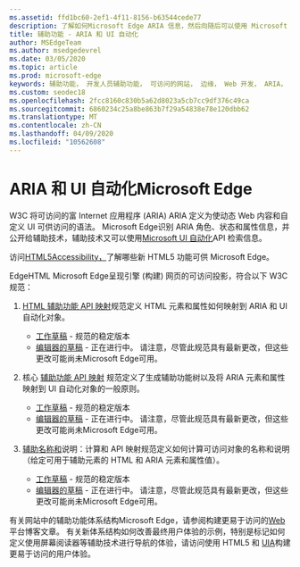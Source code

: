 ```yaml
---
ms.assetid: ffd1bc60-2ef1-4f11-8156-b63544cede77
description: 了解如何Microsoft Edge ARIA 信息，然后向随后可以使用 Microsoft UI 自动化 API 的辅助技术公开该信息。
title: 辅助功能 - ARIA 和 UI 自动化
author: MSEdgeTeam
ms.author: msedgedevrel
ms.date: 03/05/2020
ms.topic: article
ms.prod: microsoft-edge
keywords: 辅助功能， 开发人员辅助功能， 可访问的网站， 边缘， Web 开发， ARIA， 开发人员， UIA， UI 自动化
ms.custom: seodec18
ms.openlocfilehash: 2fcc8160c830b5a62d8023a5cb7cc9df376c49ca
ms.sourcegitcommit: 6860234c25a8be863b7f29a54838e78e120dbb62
ms.translationtype: MT
ms.contentlocale: zh-CN
ms.lasthandoff: 04/09/2020
ms.locfileid: "10562608"
---
```

# ARIA 和 UI 自动化Microsoft Edge

W3C 将可访问的富 Internet 应用程序 (ARIA) ARIA 定义为使动态 Web 内容和自定义 UI 可供访问的语法。 Microsoft Edge识别 ARIA 角色、状态和属性信息，并公开给辅助技术，辅助技术又可以使用[Microsoft UI 自动化](https://blogs.msdn.microsoft.com/winuiautomation/)API 检索信息。

访问[HTML5Accessibility，](https://html5accessibility.com)了解哪些新 HTML5 功能可供 Microsoft Edge。

EdgeHTML Microsoft Edge呈现引擎 (构建) 网页的可访问投影，符合以下 W3C 规范：

1. [HTML 辅助功能 API 映射](https://w3.org/TR/html-aam-1.0/)规范定义 HTML 元素和属性如何映射到 ARIA 和 UI 自动化对象。
   * [工作草稿](https://w3.org/TR/html-aam-1.0/) - 规范的稳定版本
   * [编辑器的草稿](https://w3c.github.io/html-aam/) - 正在进行中。 请注意，尽管此规范具有最新更改，但这些更改可能尚未Microsoft Edge可用。


2. 核心 [辅助功能 API 映射](https://w3.org/TR/core-aam-1.1/) 规范定义了生成辅助功能树以及将 ARIA 元素和属性映射到 UI 自动化对象的一般原则。
   * [工作草稿](https://w3.org/TR/core-aam-1.1/) - 规范的稳定版本
   * [编辑器的草稿](https://w3c.github.io/core-aam/) - 正在进行中。 请注意，尽管此规范具有最新更改，但这些更改可能尚未Microsoft Edge可用。  

3. [辅助名称和](https://w3.org/TR/accname-aam-1.1/)说明：计算和 API 映射规范定义如何计算可访问对象的名称和说明（给定可用于辅助元素的 HTML 和 ARIA 元素和属性值）。
   * [工作草稿](https://w3.org/TR/accname-aam-1.1/) - 规范的稳定版本  
   * [编辑器的草稿](https://w3c.github.io/accname/) - 正在进行中。 请注意，尽管此规范具有最新更改，但这些更改可能尚未Microsoft Edge可用。   

有关网站中的辅助功能体系结构Microsoft Edge，请参阅构建更易于访问的[Web](https://blogs.windows.com/msedgedev/2016/04/20/building-a-more-accessible-web-platform/)平台博客文章。  有关新体系结构如何改善最终用户体验的示例，特别是标记如何定义使用屏幕阅读器等辅助技术进行导航的体验，请访问使用 HTML5 和 [UIA](https://blogs.windows.com/msedgedev/2016/05/12/accessible-ux-with-html5-and-uia/)构建更易于访问的用户体验。
